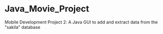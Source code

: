# Java_Movie_Project
Mobile Development Project 2: A Java GUI to add and extract data from the "sakila" database
